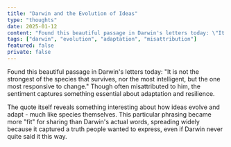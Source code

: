 ```yaml
---
title: "Darwin and the Evolution of Ideas"
type: "thoughts"
date: 2025-01-12
content: "Found this beautiful passage in Darwin's letters today: \"It is not the strongest of the species that survives, nor the most intelligent, but the one most responsive to change.\" Though often misattributed to him, the sentiment captures something essential about adaptation and resilience."
tags: ["darwin", "evolution", "adaptation", "misattribution"]
featured: false
private: false
---
```


Found this beautiful passage in Darwin's letters today: "It is not the strongest of the species that survives, nor the most intelligent, but the one most responsive to change." Though often misattributed to him, the sentiment captures something essential about adaptation and resilience.

The quote itself reveals something interesting about how ideas evolve and adapt - much like species themselves. This particular phrasing became more "fit" for sharing than Darwin's actual words, spreading widely because it captured a truth people wanted to express, even if Darwin never quite said it this way.